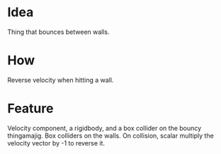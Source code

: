 # Idea
Thing that bounces between walls.

# How
Reverse velocity when hitting a wall.

# Feature
Velocity component, a rigidbody, and a box collider on the bouncy thingamajig. Box colliders on the walls. On collision, scalar multiply the velocity vector by -1 to reverse it.